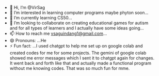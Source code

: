 - 👋 Hi, I’m @VirSag
- 👀 I’m interested in learning computer programs maybe phyton soon...
- 🌱 I’m currently learning CS50...
- 💞️ I’m looking to collaborate on creating educational games for autism and for all types of learners and I actually have some ideas going...
- 📫 How to reach me vsaguindang1@gmail.com...
- 😄 Pronouns: ...He
- ⚡ Fun fact: ...I used chatgpt to help me set up on google colab and created codes for me for some projects. The gemini of google colab showed me error messages which I sent it to chatgpt again for changes. It went back and forth like that and actually made a functional program without me knowing codes. That was so much fun for mme.  

<!---
VirSag/VirSag is a ✨ special ✨ repository because its `README.md` (this file) appears on your GitHub profile.
You can click the Preview link to take a look at your changes.
--->
